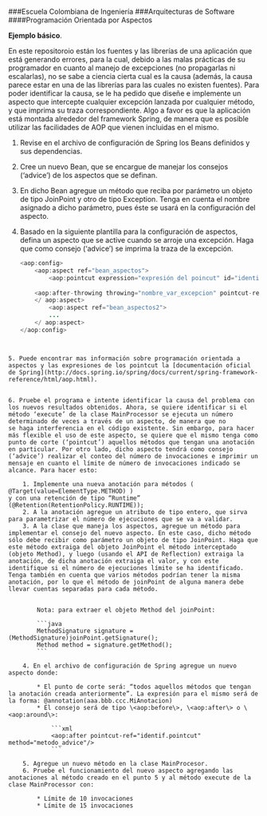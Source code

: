 ###Escuela Colombiana de Ingeniería
###Arquitecturas de Software
####Programación Orientada por Aspectos


**Ejemplo básico**.


En este repositoroio están los fuentes y las librerías de una aplicación que está generando errores, para la cual, debido a las
malas prácticas de su programador en cuanto al manejo de excepciones (no propagarlas ni escalarlas), no se sabe a ciencia cierta cual es la causa (además, la causa parece estar en una de las librerías para las cuales no existen fuentes). Para poder identificar la causa, se le ha pedido que diseñe e implemente un aspecto que intercepte cualquier excepción lanzada por cualquier método, y que imprima su traza correspondiente. Algo a favor es que la aplicación está montada alrededor del framework Spring, de manera que es posible utilizar las facilidades de AOP que vienen incluidas en el mismo.

1. Revise en el archivo de configuración de Spring los Beans definidos y sus dependencias.
2. Cree un nuevo Bean, que se encargue de manejar los consejos (‘advice’) de los aspectos que se definan.
3. En dicho Bean agregue un método que reciba por parámetro un objeto de tipo JoinPoint y otro de tipo Exception. Tenga en cuenta el nombre asignado a dicho parámetro, pues éste se usará en la configuración del aspecto.
4. Basado en la siguiente plantilla para la configuración de aspectos, defina un aspecto que se active cuando se arroje una excepción. Haga que como consejo (‘advice’) se imprima la traza de la excepción.

	```java
	<aop:config>
		<aop:aspect ref="bean_aspectos">
			<aop:pointcut expression="expresión del poincut" id="identif.pointcut"/>
		
		<aop:after-throwing throwing="nombre_var_excepcion" pointcut-ref="identif.pointcut" method="metodo_advice"/>	
		</ aop:aspect>
			<aop:aspect ref="bean_aspectos2">
			...
		</ aop:aspect>
	</aop:config>
```


5. Puede encontrar mas información sobre programación orientada a aspectos y las expresiones de los pointcut la [documentación oficial de Spring](http://docs.spring.io/spring/docs/current/spring-framework-reference/html/aop.html).


6. Pruebe el programa e intente identificar la causa del problema con los nuevos resultados obtenidos. Ahora, se quiere identificar si el método ‘execute’ de la clase MainProcessor se ejecuta un número determinado de veces a través de un aspecto, de manera que no
se haga interferencia en el código existente. Sin embargo, para hacer más flexible el uso de este aspecto, se quiere que el mismo tenga como punto de corte (‘pointcut’) aquellos métodos que tengan una anotación en particular. Por otro lado, dicho aspecto tendrá como consejo (‘advice’) realizar el conteo del número de invocaciones e imprimir un mensaje en cuanto el límite de número de invocaciones indicado se alcance. Para hacer esto:

	1. Implemente una nueva anotación para métodos ( @Target(value=ElementType.METHOD) )
y con una retención de tipo “Runtime” (@Retention(RetentionPolicy.RUNTIME));
	2. A la anotación agregue un atributo de tipo entero, que sirva para parametrizar el número de ejecuciones que se va a validar.
	3. A la clase que maneja los aspectos, agregue un método para implementar el consejo del nuevo aspecto. En este caso, dicho método sólo debe recibir como parámetro un objeto de tipo JoinPoint. Haga que este método extraiga del objeto JoinPoint el método interceptado (objeto Method), y luego (usando el API de Reflection) extraiga la anotación, de dicha anotación extraiga el valor, y con este identifique si el número de ejecuciones límite se ha identificado.
Tenga también en cuenta que varios métodos podrían tener la misma
anotación, por lo que el método de joinPoint de alguna manera debe llevar cuentas separadas para cada método.


		Nota: para extraer el objeto Method del joinPoint:
		
		```java		
		MethodSignature signature = (MethodSignature)joinPoint.getSignature();
		Method method = signature.getMethod();
		```
		
	4. En el archivo de configuración de Spring agregue un nuevo aspecto donde:
	
		* El punto de corte será: “todos aquellos métodos que tengan la anotación creada anteriormente”. La expresión para el mismo será de la forma: @annotation(aaa.bbb.ccc.MiAnotacion)
		* El consejo será de tipo \<aop:before\>, \<aop:after\> o \<aop:around\>:
		 
			```xml			
			<aop:after pointcut-ref="identif.pointcut" method="metodo_advice"/>			
			```

	5. Agregue un nuevo método en la clase MainProcesor.
	6. Pruebe el funcionamiento del nuevo aspecto agregando las anotaciones al método creado en el punto 5 y al método execute de la clase MainProcessor con:
	
		* Límite de 10 invocaciones
		* Límite de 15 invocaciones